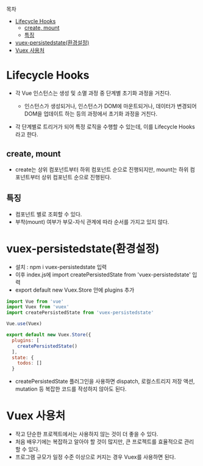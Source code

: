목차

- [Lifecycle Hooks](#lifecycle-hooks)
  - [create, mount](#create-mount)
  - [특징](#특징)
- [vuex-persistedstate(환경설정)](#vuex-persistedstate환경설정)
- [Vuex 사용처](#vuex-사용처)


# Lifecycle Hooks

- 각 Vue 인스턴스는 생성 및 소멸 과정 중 단계별 초기화 과정을 거친다.
  - 인스턴스가 생성되거나, 인스턴스가 DOM에 마운트되거나, 데이터가 변경되어 DOM을 업데이트 하는 등의 과정에서 초기화 과정을 거친다.

- 각 단계별로 트리거가 되어 특정 로직을 수행할 수 있는데, 이를 Lifecycle Hooks라고 한다.

## create, mount

- create는 상위 컴포넌트부터 하위 컴포넌트 순으로 진행되지만, mount는 하위 컴포넌트부터 상위 컴포넌트 순으로 진행된다.

## 특징

- 컴포넌트 별로 조회할 수 있다.
- 부착(mount) 여부가 부모-자식 관계에 따라 순서를 가지고 있지 않다.

# vuex-persistedstate(환경설정)

- 설치 : npm i vuex-persistedstate 입력
- 이후 index.js에 import createPersistedState from 'vuex-persistedstate' 입력
- export default new Vuex.Store 안에 plugins 추가

```js
import Vue from 'vue'
import Vuex from 'vuex'
import createPersistedState from 'vuex-persistedstate'

Vue.use(Vuex)

export default new Vuex.Store({
  plugins: [
    createPersistedState()
  ],
  state: {
    todos: []
  }
```
- createPersistedState 플러그인을 사용하면 dispatch, 로컬스트리지 저장 액션, mutation 등 복잡한 코드를 작성하지 않아도 된다.

# Vuex 사용처

- 작고 단순한 프로젝트에서는 사용하지 않는 것이 더 좋을 수 있다.
- 처음 배우기에는 복잡하고 알아야 할 것이 많지만, 큰 프로젝트를 효율적으로 관리할 수 있다.
- 프로그램 규모가 일정 수준 이상으로 커지는 경우 Vuex를 사용하면 된다.